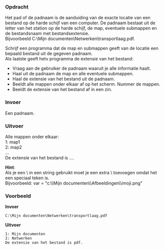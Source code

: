 ### Opdracht

Het pad of de padnaam is de aanduiding van de exacte locatie van een bestand op de harde schijf van een computer. De padnaam bestaat uit de letter van het station op de harde schijf, de map, eventuele submappen en de bestandsnaam met bestandsextensie.   
Bijvoorbeeld C:\Mijn documenten\Netwerken\transportlaag.pdf.

Schrijf een programma dat de map en submappen geeft van de locatie een bepaald bestand uit de gegeven padnaam.  
Als laatste geeft hetv programma de extensie van het bestand:
- Vraag aan de gebruiker de padnaam waaruit je alle informatie haalt.
- Haal uit de padnaam de map en alle eventuele submappen.
- Haal de extensie van het bestand uit de padnaam.
- Beeldt alle mappen onder elkaar af op het scherm. Nummer de mappen.
- Beeldt de extensie van het bestand af in een zin.

### Invoer

Een padnaam.

### Uitvoer

Alle mappen onder elkaar:  
1: map1  
2: map2  
...  
De extensie van het bestand is ....

**Hint**:  
Als je een \ in een string gebruikt moet je een extra \ toevoegen omdat het een speciaal teken is.  
Bijvoorbeeld: var = "c:\\\Mijn documenten\\\Afbeeldingen\\\imoji.png" 

### Voorbeeld

**Invoer**

    C:\Mijn documenten\Netwerken\transportlaag.pdf

**Uitvoer**

    1: Mijn documenten
    2: Netwerken
    De extensie van het bestand is pdf.
